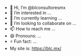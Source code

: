 - 👋 Hi, I’m @blconsultoresmx
- 👀 I’m interested in ...
- 🌱 I’m currently learning ...
- 💞️ I’m looking to collaborate on ...
- 📫 How to reach me ...
- 😄 Pronouns: ...
- ⚡ Fun fact: ...
- My site is: https://blc.mx/

<!---
blconsultoresmx/blconsultoresmx is a ✨ special ✨ repository because its `README.md` (this file) appears on your GitHub profile.
You can click the Preview link to take a look at your changes.
--->

